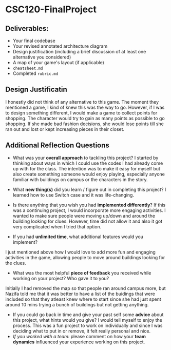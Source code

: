 # CSC120-FinalProject

## Deliverables:
 - Your final codebase
 - Your revised annotated architecture diagram
 - Design justification (including a brief discussion of at least one alternative you considered)
 - A map of your game's layout (if applicable)
 - `cheatsheet.md`
 - Completed `rubric.md`


## Design Justificatin 
I honestly did not think of any alternative to this game. The moment they mentioned a game, I kind of knew this was the way to go. However, if I was to design something different, I would make a game to collect points for shopping. The character would try to gain as many points as possible to go shopping. If she made bad fashion decisions, she would lose points till she ran out and lost or kept increasing pieces in their closet. 
  
## Additional Reflection Questions
 - What was your **overall approach** to tackling this project?
 I started by thinking about ways in which I could use the codes I had already come up with for the class. The intention was to make it easy for myself but also create something someone would enjoy playing, especially anyone familiar with buildings on campus or the characters in the story. 

 - What **new thing(s)** did you learn / figure out in completing this project?
I learned how to use Switch case and it was life-changing. 

 - Is there anything that you wish you had **implemented differently**?
 If this was a continuing project, I would incorporate more engaging activities. I wanted to make sure people were moving up/down and around the building looking for clues. However, time did not allow it and also it got very complicated when I tried that option.

 - If you had **unlimited time**, what additional features would you implement?

 I just mentioned above how I would love to add more fun and engaging activities in the game, allowing people to move around buildings looking for the clues. 
 - What was the most helpful **piece of feedback** you received while working on your project? Who gave it to you?

 Initially I had removed the map so that people ran around campus more, but Nazifa told me that it was better to have a list of the buidings that were included so that they atleast knew where to start since she had just spent around 10 mins trying a bunch of buildings but not getting anything. 
 - If you could go back in time and give your past self some **advice** about this project, what hints would you give?
 I would tell myself to enjoy the process. This was a fun project to work on individually and since I was deciding what to put in or remove, it felt really personal and nice. 
 - _If you worked with a team:_ please comment on how your **team dynamics** influenced your experience working on this project.
